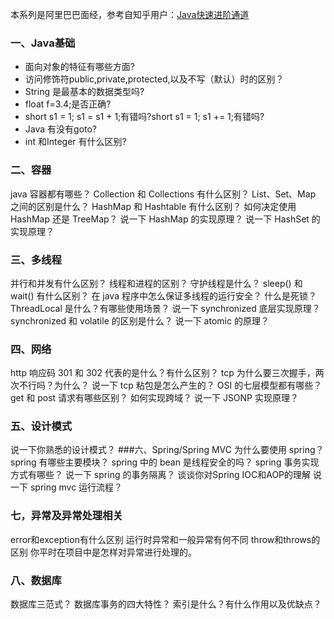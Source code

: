 本系列是阿里巴巴面经，参考自知乎用户：[Java快速进阶通道](https://zhuanlan.zhihu.com/p/83678946)


### 一、Java基础
- 面向对象的特征有哪些方面?
- 访问修饰符public,private,protected,以及不写（默认）时的区别？
- String 是最基本的数据类型吗?
- float f=3.4;是否正确?
- short s1 = 1; s1 = s1 + 1;有错吗?short s1 = 1; s1 += 1;有错吗?
- Java 有没有goto?
- int 和Integer 有什么区别?
### 二、容器
java 容器都有哪些？
Collection 和 Collections 有什么区别？
List、Set、Map 之间的区别是什么？
HashMap 和 Hashtable 有什么区别？
如何决定使用 HashMap 还是 TreeMap？
说一下 HashMap 的实现原理？
说一下 HashSet 的实现原理？
### 三、多线程
并行和并发有什么区别？
线程和进程的区别？
守护线程是什么？
sleep() 和 wait() 有什么区别？
在 java 程序中怎么保证多线程的运行安全？
什么是死锁？
ThreadLocal 是什么？有哪些使用场景？
说一下 synchronized 底层实现原理？
synchronized 和 volatile 的区别是什么？
说一下 atomic 的原理？
### 四、网络
http 响应码 301 和 302 代表的是什么？有什么区别？
tcp 为什么要三次握手，两次不行吗？为什么？
说一下 tcp 粘包是怎么产生的？
OSI 的七层模型都有哪些？
get 和 post 请求有哪些区别？
如何实现跨域？
说一下 JSONP 实现原理？
### 五、设计模式
说一下你熟悉的设计模式？
###六、Spring/Spring MVC
为什么要使用 spring？
spring 有哪些主要模块？
spring 中的 bean 是线程安全的吗？
spring 事务实现方式有哪些？
说一下 spring 的事务隔离？
谈谈你对Spring IOC和AOP的理解
说一下 spring mvc 运行流程？
### 七，异常及异常处理相关
error和exception有什么区别
运行时异常和一般异常有何不同
throw和throws的区别
你平时在项目中是怎样对异常进行处理的。
### 八、数据库
数据库三范式？
数据库事务的四大特性？
索引是什么？有什么作用以及优缺点？
